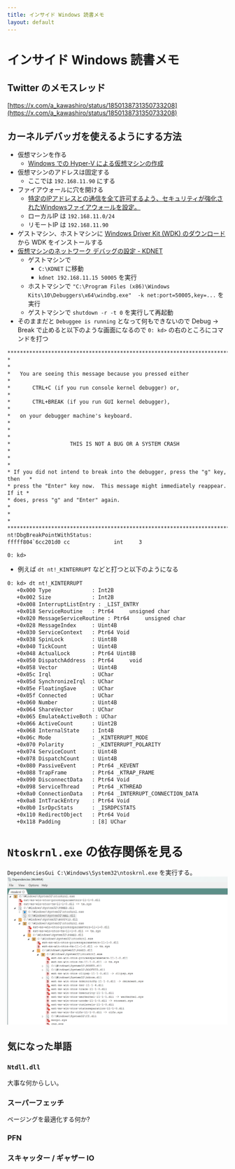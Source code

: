 ```yaml
---
title: インサイド Windows 読書メモ
layout: default
---
```


# インサイド Windows 読書メモ

## Twitter のメモスレッド

[https://x.com/a_kawashiro/status/1850138731350733208](https://x.com/a_kawashiro/status/1850138731350733208)

## カーネルデバッガを使えるようにする方法
- 仮想マシンを作る
    - [Windows での Hyper-V による仮想マシンの作成](https://learn.microsoft.com/ja-jp/virtualization/hyper-v-on-windows/quick-start/create-virtual-machine)
- 仮想マシンのアドレスは固定する
    - ここでは `192.168.11.90` にする
- ファイアウォールに穴を開ける
    - [特定のIPアドレスとの通信を全て許可するよう、セキュリティが強化されたWindowsファイアウォールを設定。](https://bluehircine.wordpress.com/2012/08/21/%E7%89%B9%E5%AE%9A%E3%81%AEip%E3%82%A2%E3%83%89%E3%83%AC%E3%82%B9%E3%81%A8%E3%81%AE%E9%80%9A%E4%BF%A1%E3%82%92%E5%85%A8%E3%81%A6%E8%A8%B1%E5%8F%AF%E3%81%99%E3%82%8B%E3%82%88%E3%81%86%E3%80%81%E3%82%BB/)
    - ローカルIP は `192.168.11.0/24`
    - リモートIP は `192.168.11.90`
- ゲストマシン、ホストマシンに [Windows Driver Kit (WDK) のダウンロード](https://learn.microsoft.com/ja-jp/windows-hardware/drivers/download-the-wdk) から WDK をインストールする
- [仮想マシンのネットワーク デバッグの設定 - KDNET](https://learn.microsoft.com/ja-jp/windows-hardware/drivers/debugger/setting-up-network-debugging-of-a-virtual-machine-host)
    - ゲストマシンで
        - `C:\KDNET` に移動
        - `kdnet 192.168.11.15 50005` を実行
    - ホストマシンで `"C:\Program Files (x86)\Windows Kits\10\Debuggers\x64\windbg.exe"  -k net:port=50005,key=...` を実行
    - ゲストマシンで `shutdown -r -t 0` を実行して再起動
- そのままだと `Debuggee is running` となって何もできないので Debug -> Break で止めると以下のような画面になるので `0: kd>` の右のところにコマンドを打つ

```
*******************************************************************************
*                                                                             *
*   You are seeing this message because you pressed either                    *
*       CTRL+C (if you run console kernel debugger) or,                       *
*       CTRL+BREAK (if you run GUI kernel debugger),                          *
*   on your debugger machine's keyboard.                                      *
*                                                                             *
*                   THIS IS NOT A BUG OR A SYSTEM CRASH                       *
*                                                                             *
* If you did not intend to break into the debugger, press the "g" key, then   *
* press the "Enter" key now.  This message might immediately reappear.  If it *
* does, press "g" and "Enter" again.                                          *
*                                                                             *
*******************************************************************************
nt!DbgBreakPointWithStatus:
fffff804`6cc201d0 cc              int     3
```
```
0: kd>
```

- 例えば `dt nt!_KINTERRUPT` などと打つと以下のようになる

```
0: kd> dt nt!_KINTERRUPT
   +0x000 Type             : Int2B
   +0x002 Size             : Int2B
   +0x008 InterruptListEntry : _LIST_ENTRY
   +0x018 ServiceRoutine   : Ptr64     unsigned char 
   +0x020 MessageServiceRoutine : Ptr64     unsigned char 
   +0x028 MessageIndex     : Uint4B
   +0x030 ServiceContext   : Ptr64 Void
   +0x038 SpinLock         : Uint8B
   +0x040 TickCount        : Uint4B
   +0x048 ActualLock       : Ptr64 Uint8B
   +0x050 DispatchAddress  : Ptr64     void 
   +0x058 Vector           : Uint4B
   +0x05c Irql             : UChar
   +0x05d SynchronizeIrql  : UChar
   +0x05e FloatingSave     : UChar
   +0x05f Connected        : UChar
   +0x060 Number           : Uint4B
   +0x064 ShareVector      : UChar
   +0x065 EmulateActiveBoth : UChar
   +0x066 ActiveCount      : Uint2B
   +0x068 InternalState    : Int4B
   +0x06c Mode             : _KINTERRUPT_MODE
   +0x070 Polarity         : _KINTERRUPT_POLARITY
   +0x074 ServiceCount     : Uint4B
   +0x078 DispatchCount    : Uint4B
   +0x080 PassiveEvent     : Ptr64 _KEVENT
   +0x088 TrapFrame        : Ptr64 _KTRAP_FRAME
   +0x090 DisconnectData   : Ptr64 Void
   +0x098 ServiceThread    : Ptr64 _KTHREAD
   +0x0a0 ConnectionData   : Ptr64 _INTERRUPT_CONNECTION_DATA
   +0x0a8 IntTrackEntry    : Ptr64 Void
   +0x0b0 IsrDpcStats      : _ISRDPCSTATS
   +0x110 RedirectObject   : Ptr64 Void
   +0x118 Padding          : [8] UChar
```

# `Ntoskrnl.exe` の依存関係を見る

`DependenciesGui C:\Windows\System32\ntoskrnl.exe` を実行する。
![Ntoskrnl.exe の依存関係](./DependencyOfNtoskrnl.png)

## 気になった単語

### `Ntdll.dll`

大事な何からしい。

### スーパーフェッチ

ページングを最適化する何か?

### PFN

### スキャッター / ギャザー IO
